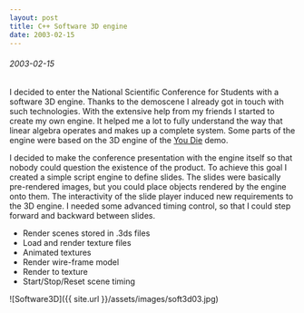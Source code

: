 ```yaml
---
layout: post
title: C++ Software 3D engine
date: 2003-02-15
---
```


###### 2003-02-15

I decided to enter the National Scientific Conference for Students with
a software 3D engine. Thanks to the demoscene I already got in touch with such technologies.
With the extensive help from my friends I started to create my own engine. It helped me a
lot to fully understand the way that linear algebra operates and makes up a complete system.
Some parts  of the engine were based on the 3D engine of the
[You Die](http://umlaut.hu/release/ud_die.zip) demo.

I decided to make the conference presentation with the engine itself so that nobody could
question the existence of the product. To achieve this goal I created a simple script engine
to define slides. The slides were basically  pre-rendered images, but you could place objects
rendered by the engine onto them. The interactivity of the slide player induced new
requirements to the 3D engine. I needed some advanced timing control, so that I could step
forward and backward between slides.

* Render scenes stored in .3ds files
* Load and render texture files
* Animated textures
* Render  wire-frame model
* Render to texture
* Start/Stop/Reset scene timing

![Software3D]({{ site.url }}/assets/images/soft3d03.jpg)